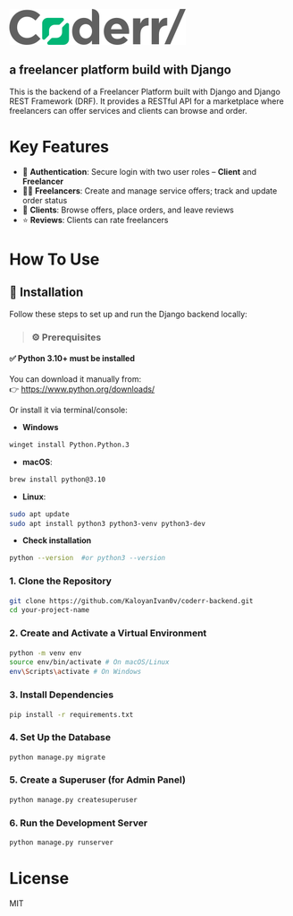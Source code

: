 ![project logo coder](media/readme/logo_coderr.svg)

## a freelancer platform build with Django

This is the backend of a Freelancer Platform built with Django and Django REST Framework (DRF). It provides a RESTful API for a marketplace where freelancers can offer services and clients can browse and order.

# Key Features

- 🔐 **Authentication**: Secure login with two user roles – **Client** and **Freelancer**
- 🧑‍💼 **Freelancers**: Create and manage service offers; track and update order status
- 🛒 **Clients**: Browse offers, place orders, and leave reviews
- ⭐ **Reviews**: Clients can rate freelancers

# How To Use

## 🚀 Installation

Follow these steps to set up and run the Django backend locally:

> ### ⚙️ Prerequisites

#### ✅ Python 3.10+ must be installed

You can download it manually from:  
 👉 https://www.python.org/downloads/

Or install it via terminal/console:

- **Windows**

```bash
winget install Python.Python.3
```

- **macOS**:

```bash
brew install python@3.10
```

- **Linux**:

```bash
sudo apt update
sudo apt install python3 python3-venv python3-dev
```

- **Check installation**

```bash
python --version  #or python3 --version
```

### 1. Clone the Repository

```bash
git clone https://github.com/KaloyanIvan0v/coderr-backend.git
cd your-project-name
```

### 2. Create and Activate a Virtual Environment

```bash
python -m venv env
source env/bin/activate # On macOS/Linux
env\Scripts\activate # On Windows
```

### 3. Install Dependencies

```bash
pip install -r requirements.txt
```

### 4. Set Up the Database

```bash
python manage.py migrate
```

### 5. Create a Superuser (for Admin Panel)

```bash
python manage.py createsuperuser
```

### 6. Run the Development Server

```bash
python manage.py runserver
```

# License

MIT
